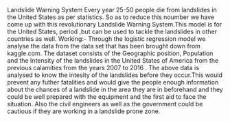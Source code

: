 Landslide Warning System Every year 25-50 people die from landslides in the United States as per statistics. So as to reduce this noumber we have come up with this revolutionary Landslide Warning System.This model is for the United States, period ,but can be used to tackle the landslides in other countries as well. Working:- Through the logistic regression model we analyse the data from the data set that has been brought down from kaggle.com. The dataset consists of the Geographic position, Population and the Intensity of the landslides in the United States of America from the previous calamities from the years 2007 to 2016 . The above data is analysed to know the intesity of the landslides before they occur.This would prevent any futher fatalities and would give the people enough information about the chances of a landslide in the area they are in beforehand and they could be well prepared with the equipment and the first aid to face the situation. Also the civil engineers as well as the government could be cautious if they are working in a landslide prone zone.

